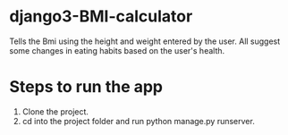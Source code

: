 # django3-BMI-calculator

Tells the Bmi using the height and weight entered by the user. All suggest some changes in eating habits based on the user's health. 

# Steps to run the app
 
 1. Clone the project.
 2. cd into the project folder and run python manage.py runserver.
